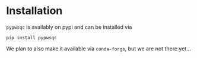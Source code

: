 # Installation

`pypwsqc` is availably on pypi and can be installed via

```
pip install pypwsqc
```

We plan to also make it available via `conda-forge`, but we are not there yet...
